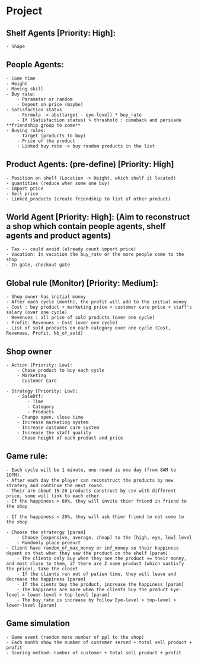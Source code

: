 # Project

## Shelf Agents [Priority: High]:
    - Shape

## People Agents:
    - Come time
    - Height
    - Moving skill
    - Buy rate:
        - Parameter or random
        - Depent on price (maybe)
    - Satisfaction status
        - Formula -> abs(target - eye-level) * buy_rate
        - If (Satisfaction status) > threshold : comeback and persuade **friendship group to come**
    - Buying rules:
        - Target (products to buy)
        - Price of the product
        - Linked buy rate -> buy random products in the list

## Product Agents: (pre-define) [Priority: High]
    - Position on shelf (Location -> Height, which shelf it located)
    - quantities (reduce when some one buy)
    - Import price
    - Sell price
    - Linked_products (create friendship to list of other product)

## World Agent [Priority: High]: (Aim to reconstruct a shop which contain people agents, shelf agents and product agents)
    - Tax -- could avoid (already count import price)
    - Vacation: In vacation the buy_rate or the more people come to the shop
    - In gate, checkout gate

## Global rule (Monitor) [Priority: Medium]:
    - Shop owner has initial money
    - After each cycle (month), the profit will add to the initial money
    - Cost : buy product + marketing price + customer care price + staff's salary (over one cycle)
    - Revenues : all price of sold products (over one cycle)
    - Profit: Revenues - Cost (over one cycle)
    - List of sold products on each category over one cycle (Cost, Revenues, Profit, Nb_of_sold)

## Shop owner
    - Action [Priority: Low]:
        - Chose product to buy each cycle
        - Marketing
        - Customer Care

    - Strategy [Priority: Low]:
        - SaleOff:
            - Time
            - Category
            - Products
        - Change open, close time
        - Increase marketing system
        - Increase customer care system
        - Increase the staff quality
        - Chose height of each product and price

## Game rule:
    - Each cycle will be 1 minute, one round is one day (from 8AM to 10PM).
    - After each day the player can reconstruct the products by new stratery and continue the next round.
    - Their are about 15-20 products construct by csv with different price, some will link to each other
    - If the happiness > 80%, they will invite thier friend in friend to the shop

    - If the happiness < 20%, they will ask thier friend to not come to the shop

    - Choose the stratergy [param]
        - Choose [expensive, average, cheap] to the [high, eye, low] level
        - Ramdomly place product
    - Client have random_of_max_money or inf_money so their happiness depent on that when they saw the product on the shelf [param]
        - The clients only buy when they see the product <= their money, and most close to them, if there are 2 same product (which sastisfy the price), take the closet
        - If the clients run out of patien time, they will leave and decrease the happiness [param]
        - If the cients buy the product, increase the happiness [param]
        - The happiness are more when the clients buy the product Eye-level > lower-level > top-level [param]
        - The buy_rate is increase by follow Eye-level > top-level > lower-level [param]

## Game simulation
    - Game event (random more number of ppl to the shop)
    - Each month show the number of customer served + total sell product + profit
    - Scoring method: number of customer + total sell product + profit
